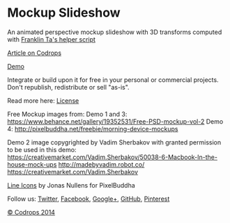 Mockup Slideshow
=========

An animated perspective mockup slideshow with 3D transforms computed with [Franklin Ta's helper script](http://franklinta.com/2014/09/08/computing-css-matrix3d-transforms/)

[Article on Codrops](http://tympanus.net/codrops/?p=21345)

[Demo](http://tympanus.net/Development/MockupSlideshow/)

Integrate or build upon it for free in your personal or commercial projects. Don't republish, redistribute or sell "as-is". 

Read more here: [License](http://tympanus.net/codrops/licensing/)

Free Mockup images from: 
Demo 1 and 3: https://www.behance.net/gallery/19352531/Free-PSD-mockup-vol-2
Demo 4: http://pixelbuddha.net/freebie/morning-device-mockups

Demo 2 image copygrighted by Vadim Sherbakov with granted permission to be used in this demo: 
https://creativemarket.com/Vadim.Sherbakov/50038-6-Macbook-In-the-house-mock-ups
http://madebyvadim.robot.co/
https://creativemarket.com/Vadim.Sherbakov

[Line Icons](http://pixelbuddha.net/freebie/280-line-icons-pack) by Jonas Nullens for PixelBuddha

Follow us: [Twitter](http://www.twitter.com/codrops), [Facebook](http://www.facebook.com/pages/Codrops/159107397912), [Google+](https://plus.google.com/101095823814290637419), [GitHub](https://github.com/codrops), [Pinterest](http://www.pinterest.com/codrops/)

[© Codrops 2014](http://www.codrops.com)

